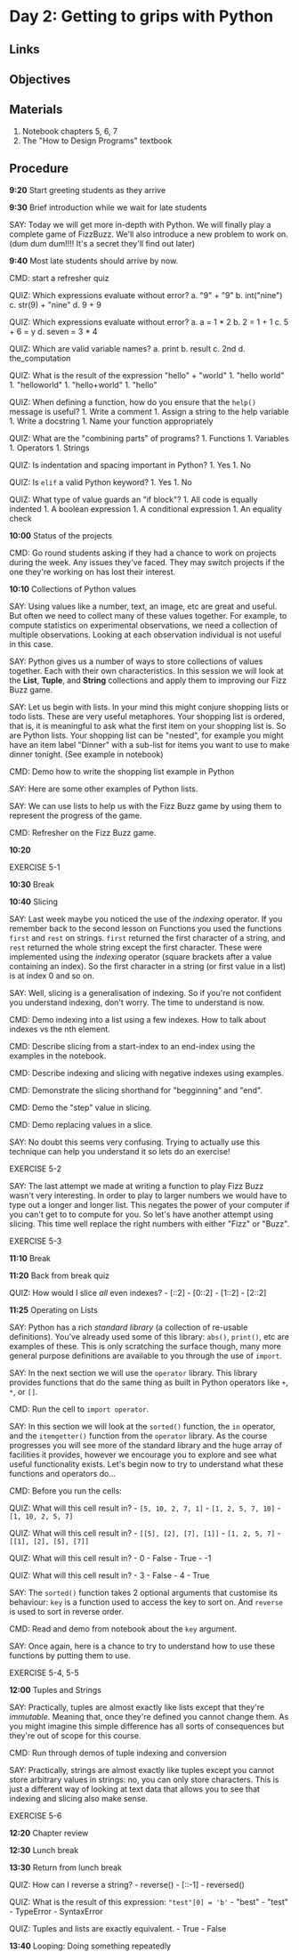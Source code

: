 # Day 2: Getting to grips with Python

## Links

## Objectives

## Materials

1. Notebook chapters 5, 6, 7
1. The "How to Design Programs" textbook

## Procedure

**9:20** Start greeting students as they arrive

**9:30** Brief introduction while we wait for late students

SAY: Today we will get more in-depth with Python. We will finally play a complete game of FizzBuzz.
     We'll also introduce a new problem to work on. (dum dum dum!!!! It's a secret they'll find out later)

**9:40** Most late students should arrive by now.

CMD: start a refresher quiz

QUIZ: Which expressions evaluate without error?
    a. "9" + "9"
    b. int("nine")
    c. str(9) + "nine"
    d. 9 + 9

QUIZ: Which expressions evaluate without error?
    a. a = 1 * 2
    b. 2 = 1 + 1
    c. 5 + 6 = y
    d. seven = 3 * 4

QUIZ: Which are valid variable names?
    a. print
    b. result
    c. 2nd
    d. the_computation

QUIZ: What is the result of the expression "hello" + "world"
    1. "hello world"
    1. "helloworld"
    1. "hello+world"
    1. "hello"

QUIZ: When defining a function, how do you ensure that the `help()` message is useful?
    1. Write a comment
    1. Assign a string to the help variable
    1. Write a docstring
    1. Name your function appropriately

QUIZ: What are the "combining parts" of programs?
    1. Functions
    1. Variables
    1. Operators
    1. Strings

QUIZ: Is indentation and spacing important in Python?
    1. Yes
    1. No

QUIZ: Is `elif` a valid Python keyword?
    1. Yes
    1. No

QUIZ: What type of value guards an "if block"?
    1. All code is equally indented
    1. A boolean expression
    1. A conditional expression
    1. An equality check

**10:00** Status of the projects

CMD: Go round students asking if they had a chance to work on projects during the week. Any issues they've faced.
     They may switch projects if the one they're working on has lost their interest.

**10:10** Collections of Python values

SAY: Using values like a number, text, an image, etc are great and useful. But often we need to collect many of these values
     together. For example, to compute statistics on experimental observations, we need a collection of multiple observations.
     Looking at each observation individual is not useful in this case.

SAY: Python gives us a number of ways to store collections of values together. Each with their own characteristics. In this
     session we will look at the **List**, **Tuple**, and **String** collections and apply them to improving our Fizz Buzz
     game.

SAY: Let us begin with lists. In your mind this might conjure shopping lists or todo lists. These are very useful metaphores.
     Your shopping list is ordered, that is, it is meaningful to ask what the first item on your shopping list is. So are Python
     lists. Your shopping list can be "nested", for example you might have an item label "Dinner" with a sub-list for items
     you want to use to make dinner tonight. (See example in notebook)

CMD: Demo how to write the shopping list example in Python

SAY: Here are some other examples of Python lists.

SAY: We can use lists to help us with the Fizz Buzz game by using them to represent the progress of the game.

CMD: Refresher on the Fizz Buzz game.

**10:20**

EXERCISE 5-1

**10:30** Break

**10:40** Slicing

SAY: Last week maybe you noticed the use of the _indexing_ operator. If you remember back to the second lesson on Functions you used
     the functions `first` and `rest` on strings. `first` returned the first character of a string, and `rest` returned the whole string
     except the first character. These were implemented using the _indexing_ operator (square brackets after a value containing an index).
     So the first character in a string (or first value in a list) is at index 0 and so on.

SAY: Well, slicing is a generalisation of indexing. So if you're not confident you understand indexing, don't worry.
     The time to understand is now.

CMD: Demo indexing into a list using a few indexes. How to talk about indexes vs the nth element.

CMD: Describe slicing from a start-index to an end-index using the examples in the notebook.

CMD: Describe indexing and slicing with negative indexes using examples.

CMD: Demonstrate the slicing shorthand for "begginning" and "end".

CMD: Demo the "step" value in slicing.

CMD: Demo replacing values in a slice.

SAY: No doubt this seems very confusing. Trying to actually use this technique can help you understand it so lets do an exercise!

EXERCISE 5-2

SAY: The last attempt we made at writing a function to play Fizz Buzz wasn't very interesting. In order to play to larger numbers
     we would have to type out a longer and longer list. This negates the power of your computer if you can't get to to compute
     for you. So let's have another attempt using slicing. This time well replace the right numbers with either "Fizz" or "Buzz".

EXERCISE 5-3

**11:10** Break

**11:20** Back from break quiz

QUIZ: How would I slice _all_ even indexes?
    - [::2]
    - [0::2]
    - [1::2]
    - [2::2]

**11:25** Operating on Lists

SAY: Python has a rich _standard library_ (a collection of re-usable definitions). You've already used some of this library:
     `abs()`, `print()`, etc are examples of these. This is only scratching the surface though, many more general purpose
     definitions are available to you through the use of `import`.

SAY: In the next section we will use the `operator` library. This library provides functions that do the same thing as built in Python
     operators like `+`, `*`, or `[]`.

CMD: Run the cell to `import operator`.

SAY: In this section we will look at the `sorted()` function, the `in` operator, and the `itemgetter()` function from
     the `operator` library. As the course progresses you will see more of the standard library and the huge array of
     facilities it provides, however we encourage you to explore and see what useful functionality exists. Let's begin now to
     try to understand what these functions and operators do...

CMD: Before you run the cells:

QUIZ: What will this cell result in?
    - `[5, 10, 2, 7, 1]`
    - `[1, 2, 5, 7, 10]`
    - `[1, 10, 2, 5, 7]`

QUIZ: What will this cell result in?
    - `[[5], [2], [7], [1]]`
    - `[1, 2, 5, 7]`
    - `[[1], [2], [5], [7]]`

QUIZ: What will this cell result in?
    - 0
    - False
    - True
    - -1

QUIZ: What will this cell result in?
    - 3
    - False
    - 4
    - True

SAY: The `sorted()` function takes 2 optional arguments that customise its behaviour: `key` is a function used to access the key
     to sort on. And `reverse` is used to sort in reverse order.

CMD: Read and demo from notebook about the `key` argument.

SAY: Once again, here is a chance to try to understand how to use these functions by putting them to use.

EXERCISE 5-4, 5-5

**12:00** Tuples and Strings

SAY: Practically, tuples are almost exactly like lists except that they're _immutable_. Meaning that, once they're defined you
     cannot change them. As you might imagine this simple difference has all sorts of consequences but they're out of scope for this
     course.

CMD: Run through demos of tuple indexing and conversion

SAY: Practically, strings are almost exactly like tuples except you cannot store arbitrary values in strings: no, you can only store
     characters. This is just a different way of looking at text data that allows you to see that indexing and slicing also make sense.

EXERCISE 5-6

**12:20** Chapter review

**12:30** Lunch break

**13:30** Return from lunch break

QUIZ: How can I reverse a string?
    - reverse()
    - [::-1]
    - reversed()

QUIZ: What is the result of this expression: `"test"[0] = 'b'`
    - "best"
    - "test"
    - TypeError
    - SyntaxError

QUIZ: Tuples and lists are exactly equivalent.
    - True
    - False

**13:40** Looping: Doing something repeatedly

